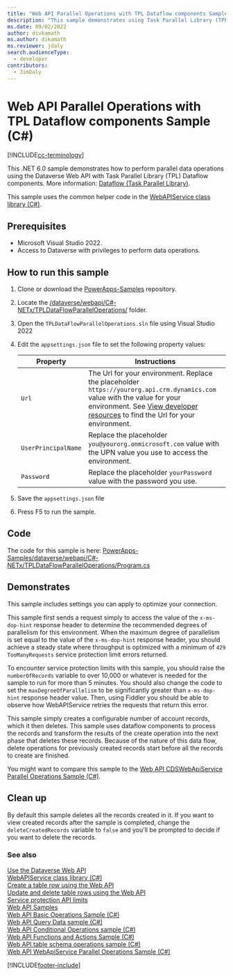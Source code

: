```yaml
---
title: "Web API Parallel Operations with TPL Dataflow components Sample (C#) (Microsoft Dataverse)| Microsoft Docs"
description: "This sample demonstrates using Task Parallel Library (TPL) dataflow components with asynchronous requests."
ms.date: 09/02/2022
author: divkamath
ms.author: dikamath
ms.reviewer: jdaly
search.audienceType: 
  - developer
contributors: 
  - JimDaly
---
```


# Web API Parallel Operations with TPL Dataflow components Sample (C#)

[!INCLUDE[cc-terminology](../../includes/cc-terminology.md)]


This .NET 6.0 sample demonstrates how to perform parallel data operations using the Dataverse Web API with Task Parallel Library (TPL) Dataflow components. More information: [Dataflow (Task Parallel Library)](/dotnet/standard/parallel-programming/dataflow-task-parallel-library).

This sample uses the common helper code in the [WebAPIService class library (C#)](webapiservice.md).

## Prerequisites

- Microsoft Visual Studio 2022.
- Access to Dataverse with privileges to perform data operations.
  
<a name="bkmk_runSample"></a>
  
## How to run this sample

1. Clone or download the [PowerApps-Samples](https://github.com/microsoft/PowerApps-Samples) repository.
1. Locate the [/dataverse/webapi/C#-NETx/TPLDataFlowParallelOperations/](https://github.com/microsoft/PowerApps-Samples/tree/master/dataverse/webapi/C%23-NETx/TPLDataFlowParallelOperations) folder.
1. Open the `TPLDataFlowParallelOperations.sln` file using Visual Studio 2022
1. Edit the `appsettings.json` file to set the following property values:

   |Property|Instructions  |
   |---------|---------|
   |`Url`|The Url for your environment. Replace the placeholder `https://yourorg.api.crm.dynamics.com` value with the value for your environment. See [View developer resources](../../view-download-developer-resources.md) to find the Url for your environment. |
   |`UserPrincipalName`|Replace the placeholder `you@yourorg.onmicrosoft.com` value with the UPN value you use to access the environment.|
   |`Password`|Replace the placeholder `yourPassword` value with the password you use.|

1. Save the `appsettings.json` file
1. Press F5 to run the sample.

## Code

The code for this sample is here: [PowerApps-Samples/dataverse/webapi/C#-NETx/TPLDataFlowParallelOperations/Program.cs](https://github.com/microsoft/PowerApps-Samples/blob/master/dataverse/webapi/C%23-NETx/TPLDataFlowParallelOperations/Program.cs)

## Demonstrates

This sample includes settings you can apply to optimize your connection.

This sample first sends a request simply to access the value of the `x-ms-dop-hint` response header to determine the recommended degrees of parallelism for this environment. When the maximum degree of parallelism is set equal to the value of the `x-ms-dop-hint` response header, you should achieve a steady state where throughput is optimized with a minimum of `429 TooManyRequests` service protection limit errors returned.

To encounter service protection limits with this sample, you should raise the `numberOfRecords` variable to over 10,000 or whatever is needed for the sample to run for more than 5 minutes. You should also change the code to set the `maxDegreeOfParallelism` to be significantly greater than `x-ms-dop-hint` response header value. Then, using Fiddler you should be able to observe how WebAPIService retries the requests that return this error.

This sample simply creates a configurable number of account records, which it then deletes. This sample uses dataflow components to process the records and transform the results of the create operation into the next phase that deletes these records. Because of the nature of this data flow, delete operations for previously created records start before all the records to create are finished.

You might want to compare this sample to the [Web API CDSWebApiService Parallel Operations Sample (C#)](webapiservice-parallel-operations.md).

## Clean up

By default this sample deletes all the records created in it. If you want to view created records after the sample is completed, change the `deleteCreatedRecords` variable to `false` and you'll be prompted to decide if you want to delete the records.

### See also

[Use the Dataverse Web API](../overview.md)<br />
[WebAPIService class library (C#)](webapiservice.md)<br />
[Create a table row using the Web API](../create-entity-web-api.md)<br />
[Update and delete table rows using the Web API](../update-delete-entities-using-web-api.md)<br />
[Service protection API limits](../../api-limits.md)<br />
[Web API Samples](../web-api-samples.md)<br />
[Web API Basic Operations Sample (C#)](webapiservice-basic-operations.md)<br />
[Web API Query Data sample (C#)](webapiservice-query-data.md)<br />
[Web API Conditional Operations sample (C#)](webapiservice-conditional-operations.md)<br />
[Web API Functions and Actions Sample (C#)](webapiservice-functions-and-actions.md)<br />
[Web API table schema operations sample (C#)](webapiservice-metadata-operations.md)<br />
[Web API WebApiService Parallel Operations Sample (C#)](webapiservice-parallel-operations.md)<br />

[!INCLUDE[footer-include](../../../../includes/footer-banner.md)]
